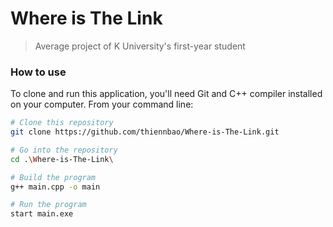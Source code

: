 # Where is The Link
> Average project of K University's first-year student

### How to use
To clone and run this application, you'll need Git and C++ compiler installed on your computer. From your command line:

```sh
# Clone this repository
git clone https://github.com/thiennbao/Where-is-The-Link.git

# Go into the repository
cd .\Where-is-The-Link\

# Build the program
g++ main.cpp -o main

# Run the program
start main.exe
```